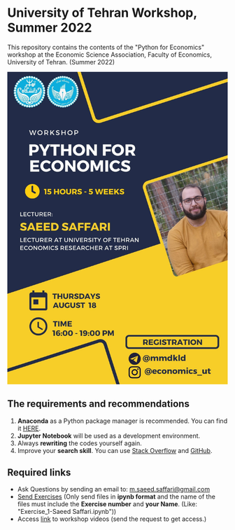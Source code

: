# University of Tehran Workshop, Summer 2022
This repository contains the contents of the "Python for Economics" workshop at the Economic Science Association, Faculty of Economics, University of Tehran. (Summer 2022)

<img src = "https://github.com/saeed-saffari/Intro-Py-for-Econ-workshop-Sum2022/blob/main/photo_2022-01-27%2016.41.12.jpg?raw=true" width="550" >

## The requirements and recommendations

1. **Anaconda** as a Python package manager is recommended. You can find it [HERE](https://www.anaconda.com/products/individual).
2. **Jupyter Notebook** will be used as a development environment.
3. Always **rewriting** the codes yourself again.
4. Improve your **search skill**. You can use [Stack Overflow](https://stackoverflow.com/) and [GitHub](https://github.com/).
 
## Required links
-  Ask Questions by sending an email to:  m.saeed.saffari@gmail.com
- [Send Exercises](https://docs.google.com/forms/d/e/1FAIpQLSfWzgx_x9chTzbObPIhWT-I_CMTvqsgn62TKqEqjWVZGW1pNQ/viewform?usp=sf_link) (Only send files in **ipynb format** and the name of the files must include the **Exercise number** and **your Name**. (Like: "Exercise_1-Saeed Saffari.ipynb"))
- Access [link]() to workshop videos (send the request to get access.)

